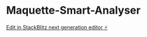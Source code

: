 # Maquette-Smart-Analyser

[Edit in StackBlitz next generation editor ⚡️](https://stackblitz.com/~/github.com/Nchanti33/Maquette-Smart-Analyser)